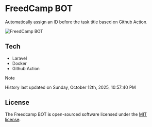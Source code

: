 # FreedCamp BOT

Automatically assign an ID before the task title based on Github Action.

![FreedCamp BOT](https://repository-images.githubusercontent.com/737932867/7d34798b-2680-471c-b089-a78a718d3d6a)

## Tech

- Laravel
- Docker
- Github Action

> [!NOTE]  
> History last updated on Sunday, October 12th, 2025, 10:57:40 PM

## License

The Freedcamp BOT is open-sourced software licensed under the [MIT license](https://opensource.org/licenses/MIT).
